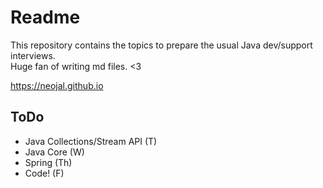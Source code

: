 # Readme

This repository contains the topics to prepare the usual Java dev/support interviews.  
Huge fan of writing md files. <3

https://neojal.github.io 

## ToDo

* Java Collections/Stream API (T)
* Java Core (W)
* Spring (Th)
* Code! (F)




